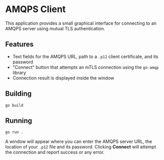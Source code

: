 # AMQPS Client

This application provides a small graphical interface for connecting to an AMQPS server using mutual TLS authentication.

## Features

- Text fields for the AMQPS URL, path to a `.p12` client certificate, and its password
- "Connect" button that attempts an mTLS connection using the `go-amqp` library
- Connection result is displayed inside the window

## Building

```
go build
```

## Running

```
go run .
```

A window will appear where you can enter the AMQPS server URL, the location of your `.p12` file and its password. Clicking **Connect** will attempt the connection and report success or any error.
